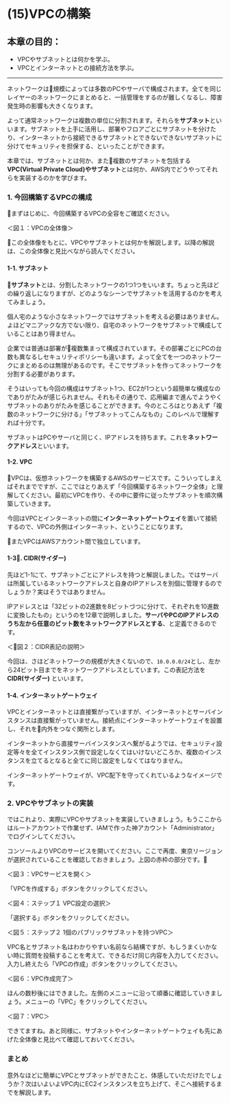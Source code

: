 # (15)VPCの構築

## 本章の目的：

- VPCやサブネットとは何かを学ぶ。
- VPCとインターネットとの接続方法を学ぶ。

***

ネットワークは規模によっては多数のPCやサーバで構成されます。全てを同じレイヤーのネットワークにまとめると、一括管理をするのが難しくなるし、障害発生時の影響も大きくなります。

よって通常ネットワークは複数の単位に分割されます。それらを**サブネット**といいます。サブネットを上手に活用し、部署やフロアごとにサブネットを分けたり、インターネットから接続できるサブネットとできないできないサブネットに分けてセキュリティを担保する、といったことができます。

本章では、サブネットとは何か、また複数のサブネットを包括する**VPC(Virtual Private Cloud)やサブネット**とは何か、AWS内でどうやってそれらを実装するのかを学びます。

### 1. 今回構築するVPCの構成

まずはじめに、今回構築するVPCの全容をご確認ください。

＜図１：VPCの全体像＞

この全体像をもとに、VPCやサブネットとは何かを解説します。以降の解説は、この全体像と見比べながら読んでください。

#### 1-1. サブネット

**サブネット**とは、分割したネットワークの1つ1つをいいます。ちょっと先ほどの繰り返しになりますが、どのようなシーンでサブネットを活用するのかを考えてみましょう。

個人宅のような小さなネットワークではサブネットを考える必要はありません。よほどマニアックな方でない限り、自宅のネットワークをサブネットで構成していることはあり得ません。

企業では普通は部署が複数集まって構成されています。その部署ごとにPCの台数も異なるしセキュリティポリシーも違います。よって全てを一つのネットワークにまとめるのは無理があるのです。そこでサブネットを作ってネットワークを分割する必要があります。

そうはいっても今回の構成はサブネット1つ、EC2が1つという超簡単な構成なのでありがたみが感じられません。それもその通りで、応用編まで進んでようやくサブネットのありがたみを感じることができます。今のところはとりあえず「複数のネットワークに分ける」「サブネットってこんなもの」このレベルで理解すれば十分です。

サブネットはPCやサーバと同じく、IPアドレスを持ちます。これを**ネットワークアドレス**といいます。

#### 1-2. VPC

VPCは、仮想ネットワークを構築するAWSのサービスです。こういってしまえばそれまでですが、ここではとりあえず「今回構築するネットワーク全体」と理解してください。最初にVPCを作り、その中に要件に従ったサブネットを順次構築していきます。

今回はVPCとインターネットの間に**インターネットゲートウェイ**を置いて接続するので、VPCの外側はインターネット、ということになります。

またVPCはAWSアカウント間で独立しています。

#### 1-3. CIDR(サイダー)

先ほど1-1にて、サブネットごとにアドレスを持つと解説しました。ではサーバは所属しているネットワークアドレスと自身のIPアドレスを別個に管理するのでしょうか？実はそうではありません。

IPアドレスとは「32ビットの2進数を8ビットづつに分けて、それぞれを10進数に変換したもの」というのを12章で説明しました。**サーバやPCのIPアドレスのうち左から任意のビット数をネットワークアドレスとする**、と定義できるのです。

＜図２：CIDR表記の説明＞

今回は、さほどネットワークの規模が大きくないので、```10.0.0.0/24```とし、左から24ビット目までをネットワークアドレスとしています。この表記方法を **CIDR(サイダー)** といいます。

#### 1-4. インターネットゲートウェイ

VPCとインターネットとは直接繋がっていますが、インターネットとサーバインスタンスは直接繋がっていません。接続点にインターネットゲートウェイを設置し、それを内外をつなぐ関所とします。

インターネットから直接サーバインスタンスへ繋がるようでは、セキュリティ設定等々を全てインスタンス側で設定しなくてはいけないどころか、複数のインスタンスを立てるとなると全てに同じ設定をしなくてはなりません。

インターネットゲートウェイが、VPC配下を守ってくれているようなイメージです。

### 2. VPCやサブネットの実装

ではこれより、実際にVPCやサブネットを実装していきましょう。もうここからはルートアカウントで作業せず、IAMで作った神アカウント「Administrator」でログインしてください。

コンソールよりVPCのサービスを開いてください。ここで再度、東京リージョンが選択されていることを確認しておきましょう。上図の赤枠の部分です。

＜図３：VPCサービスを開く＞

「VPCを作成する」ボタンをクリックしてください。

＜図４：ステップ１ VPC設定の選択＞

「選択する」ボタンをクリックしてください。

＜図５：ステップ２ 1個のパブリックサブネットを持つVPC＞

VPC名とサブネット名はわかりやすい名前なら結構ですが、もしうまくいかない時に質問を投稿することを考えて、できるだけ同じ内容を入力してください。入力し終えたら「VPCの作成」ボタンをクリックしてください。

＜図６：VPC作成完了＞

ほんの数秒後にはできました。左側のメニューに沿って順番に確認していきましょう。メニューの「VPC」をクリックしてください。

＜図７：VPC＞

できてますね。あと同様に、サブネットやインターネットゲートウェイも先にあげた全体像と見比べて確認しておいてください。

### まとめ

意外なほどに簡単にVPCとサブネットができたこと、体感していただけたでしょうか？次はいよいよVPC内にEC2インスタンスを立ち上げて、そこへ接続するまでを解説します。

